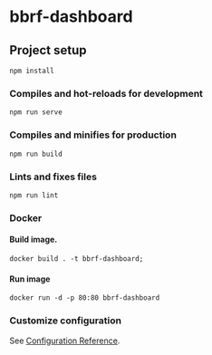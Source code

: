 # bbrf-dashboard

## Project setup
```
npm install
```

### Compiles and hot-reloads for development
```
npm run serve
```

### Compiles and minifies for production
```
npm run build
```

### Lints and fixes files
```
npm run lint
```

### Docker
#### Build image.
```
docker build . -t bbrf-dashboard;
```

#### Run image
```
docker run -d -p 80:80 bbrf-dashboard
```

### Customize configuration
See [Configuration Reference](https://cli.vuejs.org/config/).
